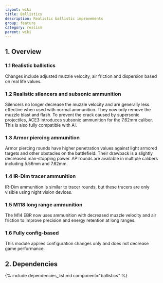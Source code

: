 ```yaml
---
layout: wiki
title: Ballistics
description: Realistic ballistic improvements
group: feature
category: realism
parent: wiki
---
```


## 1. Overview

### 1.1 Realistic ballistics
Changes include adjusted muzzle velocity, air friction and dispersion based on real life values.

### 1.2 Realistic silencers and subsonic ammunition
Silencers no longer decrease the muzzle velocity and are generally less effective when used with normal ammunition. They now only remove the muzzle blast and flash. To prevent the crack caused by supersonic projectiles, ACE3 introduces subsonic ammunition for the 7.62mm caliber. This is also fully compatible with AI.

### 1.3 Armor piercing ammunition
Armor piercing rounds have higher penetration values against light armored targets and other obstacles on the battlefield. Their drawback is a slightly decreased man-stopping power. AP rounds are available in multiple calibers including 5.56mm and 7.62mm.

### 1.4 IR-Dim tracer ammunition
IR-Dim ammunition is similar to tracer rounds, but these tracers are only visible using night vision devices.

### 1.5 M118 long range ammunition
The M14 EBR now uses ammunition with decreased muzzle velocity and air friction to improve precision and energy retention at long ranges.

### 1.6 Fully config-based
This module applies configuration changes only and does not decrease game performance.

## 2. Dependencies

{% include dependencies_list.md component="ballistics" %}
